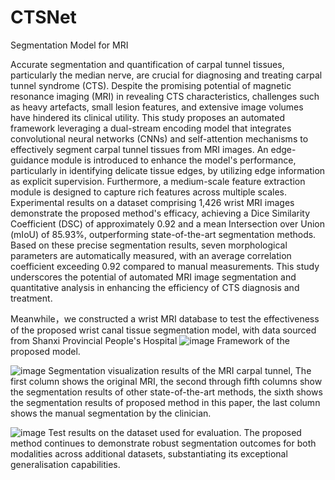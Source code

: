 # CTSNet
Segmentation Model for MRI

Accurate segmentation and quantification of carpal tunnel tissues, particularly the median nerve, are crucial for diagnosing and treating carpal tunnel syndrome (CTS). Despite the promising potential of magnetic resonance imaging (MRI) in revealing CTS characteristics, challenges such as heavy artefacts, small lesion features, and extensive image volumes have hindered its clinical utility. This study proposes an automated framework leveraging a dual-stream encoding model that integrates convolutional neural networks (CNNs) and self-attention mechanisms to effectively segment carpal tunnel tissues from MRI images. An edge-guidance module is introduced to enhance the model's performance, particularly in identifying delicate tissue edges, by utilizing edge information as explicit supervision. Furthermore, a medium-scale feature extraction module is designed to capture rich features across multiple scales. Experimental results on a dataset comprising 1,426 wrist MRI images demonstrate the proposed method's efficacy, achieving a Dice Similarity Coefficient (DSC) of approximately 0.92 and a mean Intersection over Union (mIoU) of 85.93%, outperforming state-of-the-art segmentation methods. Based on these precise segmentation results, seven morphological parameters are automatically measured, with an average correlation coefficient exceeding 0.92 compared to manual measurements. This study underscores the potential of automated MRI image segmentation and quantitative analysis in enhancing the efficiency of CTS diagnosis and treatment.

Meanwhile，we constructed a wrist MRI database to test the effectiveness of the proposed wrist canal tissue segmentation model, with data sourced from Shanxi Provincial People's Hospital
![image](https://github.com/user-attachments/assets/0c385c5d-e565-4a92-8cd7-171d34d830a9)
Framework of the proposed model. 

![image](https://github.com/user-attachments/assets/e17cf851-ca2d-48fb-a25c-40a3fcfa9451)
Segmentation visualization results of the MRI carpal tunnel, The first column shows the original MRI, the second through fifth columns show the segmentation results of other state-of-the-art methods, the sixth shows the segmentation results of proposed method in this paper, the last column shows the manual segmentation by the clinician.

![image](https://github.com/user-attachments/assets/87ce8fd0-81ee-4df5-b662-a77ccfca0993)
 Test results on the dataset used for evaluation. The proposed method continues to demonstrate robust segmentation outcomes for both modalities across additional datasets, substantiating its exceptional generalisation capabilities.
